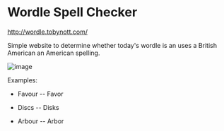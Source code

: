 # Wordle Spell Checker

http://wordle.tobynott.com/

Simple website to determine whether today's wordle is an uses a British American an American spelling. 

![image](https://user-images.githubusercontent.com/11465134/151679890-377d6d53-7f54-4620-a404-370ad38abbae.png)


Examples:

 - Favour -- Favor

 - Discs -- Disks

 - Arbour -- Arbor
